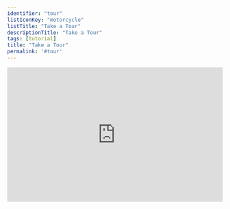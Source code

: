 ```yaml
---
identifier: "tour"
listIconKey: "motorcycle"
listTitle: "Take a Tour"
descriptionTitle: "Take a Tour"
tags: [tutorial]
title: "Take a Tour"
permalink: '#tour'
---
```

<div style="display: flex; justify-content: center; align-items: center">  
  <iframe width="560" height="315" src="https://www.youtube.com/embed/81nuXyNQP3k" frameborder="0" allow="accelerometer; autoplay; encrypted-media; gyroscope; picture-in-picture" allowfullscreen></iframe>
</div>
